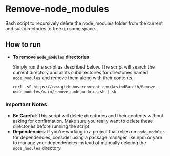 # Remove-node_modules
Bash script to recursively delete the node_modules folder from the current and sub directories to free up some space.

## How to run

- **To remove `node_modules` directories:**

  Simply run the script as described below. The script will search the current directory and all its subdirectories for directories named `node_modules` and remove them along with their contents.
  ```code
  curl -sS https://raw.githubusercontent.com/ArvindParekh/Remove-node_modules/main/remove_node_modules.sh | sh

### Important Notes

- **Be Careful**: This script will delete directories and their contents without asking for confirmation. Make sure you really want to delete these directories before running the script.
- **Dependencies**: If you're working in a project that relies on `node_modules` for dependencies, consider using a package manager like npm or yarn to manage your dependencies instead of manually deleting the `node_modules` directory.
